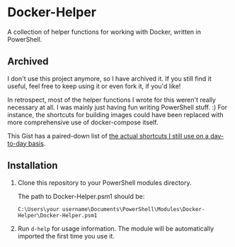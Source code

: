 # Docker-Helper

A collection of helper functions for working with Docker, written in PowerShell.

## Archived

I don't use this project anymore, so I have archived it. If you still find it useful, feel free to keep using it or even fork it, if you'd like!

In retrospect, most of the helper functions I wrote for this weren't really necessary at all. I was mainly just having fun writing PowerShell stuff. :) For instance, the shortcuts for building images could have been replaced with more comprehensive use of docker-compose itself.

This Gist has a paired-down list of [the actual shortcuts I still use on a day-to-day basis](https://gist.github.com/nmarsceau/fb89ef02d1b318f672eb731d7fd143f5).

## Installation

1. Clone this repository to your PowerShell modules directory.

   The path to Docker-Helper.psm1 should be:
   ```
   C:\Users\your username\Documents\PowerShell\Modules\Docker-Helper\Docker-Helper.psm1
   ```

2. Run `d-help` for usage information. The module will be automatically imported the first time you use it.
